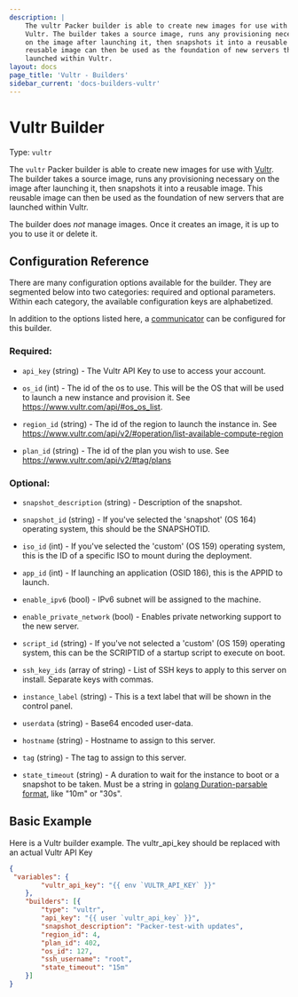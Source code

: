 ```yaml
---
description: |
    The vultr Packer builder is able to create new images for use with
    Vultr. The builder takes a source image, runs any provisioning necessary
    on the image after launching it, then snapshots it into a reusable image. This
    reusable image can then be used as the foundation of new servers that are
    launched within Vultr.
layout: docs
page_title: 'Vultr - Builders'
sidebar_current: 'docs-builders-vultr'
---
```


# Vultr Builder

Type: `vultr`

The `vultr` Packer builder is able to create new images for use with
[Vultr](https://www.vultr.com). The builder takes a source image,
runs any provisioning necessary on the image after launching it, then snapshots
it into a reusable image. This reusable image can then be used as the
foundation of new servers that are launched within Vultr.

The builder does *not* manage images. Once it creates an image, it is up to you
to use it or delete it.

## Configuration Reference

There are many configuration options available for the builder. They are
segmented below into two categories: required and optional parameters. Within
each category, the available configuration keys are alphabetized.

In addition to the options listed here, a
[communicator](/docs/templates/communicator.html) can be configured for this
builder.

### Required:

-   `api_key` (string) - The Vultr API Key to use to access your account.

-   `os_id` (int) - The id of the os to use. This will be the OS that will be used to launch a new instance and provision it. See <a href="https://www.vultr.com/api/#os_os_lists" class="uri">https://www.vultr.com/api/#os_os_list</a>.

-   `region_id` (string) - The id of the region to launch the instance in. See
    <a href="https://www.vultr.com/api/v2/#operation/list-available-compute-region" class="uri">https://www.vultr.com/api/v2/#operation/list-available-compute-region</a>
    
-   `plan_id` (string) - The id of the plan you wish to use. See
    <a href="https://www.vultr.com/api/v2/#tag/plans" class="uri">https://www.vultr.com/api/v2/#tag/plans</a>

### Optional:

-   `snapshot_description` (string) - Description of the snapshot.

-   `snapshot_id` (string) -   If you've selected the 'snapshot' (OS 164) operating system, this should be the SNAPSHOTID.

-   `iso_id` (int) - If you've selected the 'custom' (OS 159) operating system, this is the ID of a specific ISO to mount during the deployment.

-   `app_id` (int) - If launching an application (OSID 186), this is the APPID to launch.

-   `enable_ipv6` (bool) - IPv6 subnet will be assigned to the machine.

-   `enable_private_network` (bool) - Enables private networking support to the new server.

-   `script_id` (string) - If you've not selected a 'custom' (OS 159) operating system, this can be the SCRIPTID of a startup script to execute on boot. 

-   `ssh_key_ids` (array of string) - List of SSH keys to apply to this server on install. Separate keys with commas.

-   `instance_label` (string) - This is a text label that will be shown in the control panel.

-   `userdata` (string) - Base64 encoded user-data.

-   `hostname` (string) - Hostname to assign to this server.

-   `tag` (string) - The tag to assign to this server.

-   `state_timeout` (string) - A duration to wait for the instance to boot or a snapshot to be taken. Must be a string in [golang Duration-parsable format](https://golang.org/pkg/time/#ParseDuration), like "10m" or "30s". 

## Basic Example

Here is a Vultr builder example. The vultr_api_key should be replaced with an actual Vultr API Key

``` json
{
 "variables": {
        "vultr_api_key": "{{ env `VULTR_API_KEY` }}"
    },
    "builders": [{
        "type": "vultr",
        "api_key": "{{ user `vultr_api_key` }}",
        "snapshot_description": "Packer-test-with updates",
        "region_id": 4,
        "plan_id": 402,
        "os_id": 127,
        "ssh_username": "root",
        "state_timeout": "15m"
    }]
}
```
